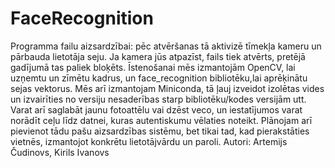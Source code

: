 # FaceRecognition


Programma failu aizsardzībai: pēc atvēršanas tā aktivizē tīmekļa kameru un pārbauda lietotāja seju.
Ja kamera jūs atpazīst, fails tiek atvērts, pretējā gadījumā tas paliek bloķēts. 
Īstenošanai mēs izmantojām OpenCV, lai uzņemtu un zīmētu kadrus, un face_recognition bibliotēku,lai aprēķinātu sejas vektorus.
Mēs arī izmantojam Miniconda, tā ļauj izveidot izolētas vides un izvairīties no versiju nesaderības starp bibliotēku/kodes versijām utt.
Varat arī saglabāt jaunu fotoattēlu vai dzēst veco, un iestatījumos varat norādīt ceļu līdz datnei, kuras autentiskumu vēlaties noteikt.
Plānojam arī pievienot tādu pašu aizsardzības sistēmu, bet tikai tad, kad pierakstāties vietnēs, izmantojot konkrētu lietotājvārdu un paroli. 
Autori: Artemijs Čudinovs, Kirils Ivanovs


